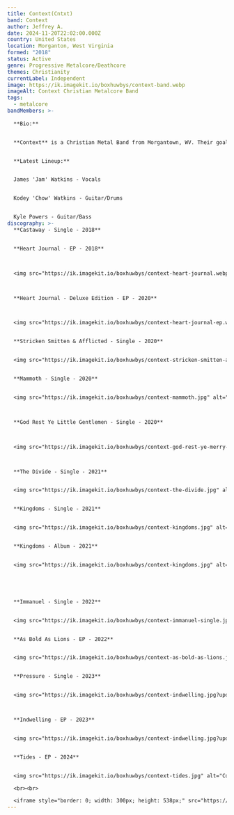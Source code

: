 ```yaml
---
title: Context(Cntxt)
band: Context
author: Jeffrey A.
date: 2024-11-20T22:02:00.000Z
country: United States
location: Morganton, West Virginia
formed: "2018"
status: Active
genre: Progressive Metalcore/Deathcore
themes: Christianity
currentLabel: Independent
image: https://ik.imagekit.io/boxhuwbys/context-band.webp
imageAlt: Context Christian Metalcore Band
tags:
  - metalcore
bandMembers: >-
  
  **Bio:**


  **Context** is a Christian Metal Band from Morgantown, WV. Their goal is to share the Gospel of Jesus Christ through their passion of music. Context was founded in 2014 under the name Gatsby by former members of I Killed Medusa. The band recorded their demo "As Bold As Lions", a two song EP shortly after formation. Gatsby went on a hiatus due to numerous lineup changes until 2017 when founding members, James "Jam" Watkins, and Kodey "Chow" Watkins met Kyle Powers at their local church. 


  **Latest Lineup:**


  James 'Jam' Watkins - Vocals


  Kodey 'Chow' Watkins - Guitar/Drums


  Kyle Powers - Guitar/Bass
discography: >-
  **Castaway - Single - 2018**


  **Heart Journal - EP - 2018**



  <img src="https://ik.imagekit.io/boxhuwbys/context-heart-journal.webp" alt="Context - Heart Journal - EP - 2018 cover" style="width:300px; height:auto;">



  **Heart Journal - Deluxe Edition - EP - 2020**



  <img src="https://ik.imagekit.io/boxhuwbys/context-heart-journal-ep.webp" alt="Context - Heart Journal - Deluxe Edition - EP - 2020 cover" style="width:300px; height:auto;">


  **Stricken Smitten & Afflicted - Single - 2020**


  <img src="https://ik.imagekit.io/boxhuwbys/context-stricken-smitten-afflicted.jpg" alt="Context - Stricken Smitten & Afflicted - Single - 2020 cover" style="width:300px; height:auto;">


  **Mammoth - Single - 2020**


  <img src="https://ik.imagekit.io/boxhuwbys/context-mammoth.jpg" alt="Context - Mammoth - Single - 2020 cover" style="width:300px; height:auto;">



  **God Rest Ye Little Gentlemen - Single - 2020**



  <img src="https://ik.imagekit.io/boxhuwbys/context-god-rest-ye-merry-gentlemen.webp" alt="Context - God Rest Ye Little Gentlemen - Single - 2020 cover" style="width:300px; height:auto;">



  **The Divide - Single - 2021**


  <img src="https://ik.imagekit.io/boxhuwbys/context-the-divide.jpg" alt="Context - The Divide - Single - 2021 cover" style="width:300px; height:auto;">


  **Kingdoms - Single - 2021**


  <img src="https://ik.imagekit.io/boxhuwbys/context-kingdoms.jpg" alt="Context - Kingdoms - Single - 2021 cover" style="width:300px; height:auto;">


  **Kingdoms - Album - 2021**


  <img src="https://ik.imagekit.io/boxhuwbys/context-kingdoms.jpg" alt="Context - Kingdoms - Album - 2021 cover" style="width:300px; height:auto;">





  **Immanuel - Single - 2022**


  <img src="https://ik.imagekit.io/boxhuwbys/context-immanuel-single.jpg" alt="Context - Immanuel - Single - 2022 cover" style="width:300px; height:auto;">


  **As Bold As Lions - EP - 2022**


  <img src="https://ik.imagekit.io/boxhuwbys/context-as-bold-as-lions.jpg" alt="Context - As Bold As Lions - EP cover" style="width:300px; height:auto;">


  **Pressure - Single - 2023**


  <img src="https://ik.imagekit.io/boxhuwbys/context-indwelling.jpg?updatedAt=1732167772353" alt="Context - Pressure - Single - cover" style="width:300px; height:auto;">



  **Indwelling - EP - 2023**


  <img src="https://ik.imagekit.io/boxhuwbys/context-indwelling.jpg?updatedAt=1732167772353" alt="Context - Indwelling - EP cover" style="width:300px; height:auto;">


  **Tides - EP - 2024** 


  <img src="https://ik.imagekit.io/boxhuwbys/context-tides.jpg" alt="Context - Tides -EP - cover" style="width:300px; height:auto;">

  <br><br>

  <iframe style="border: 0; width: 300px; height: 538px;" src="https://bandcamp.com/EmbeddedPlayer/album=3166192927/size=large/bgcol=333333/linkcol=0f91ff/transparent=true/" seamless><a href="https://cntxt.bandcamp.com/album/indwelling">Indwelling by Context</a></iframe>
---
```


